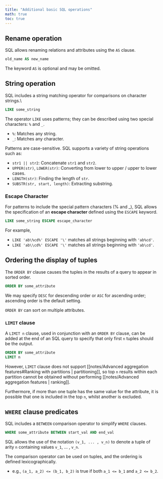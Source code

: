 ```yaml
---
title: "Additional basic SQL operations"
math: true
toc: true
---
```


## Rename operation

SQL allows renaming relations and attributes using the `AS` clause.

```sql
old_name AS new_name
```

The keyword `AS` is optional and may be omitted.

## String operation

SQL includes a string matching operator for comparisons on character strings.\

```sql
LIKE some_string
```

The operator `LIKE` uses patterns; they can be described using two special characters: `%` and `_`.

- `%`: Matches any string.
- `_`: Matches any character.

Patterns are case-sensitive. SQL supports a variety of string operations such as:

- `str1 || str2`: Concatenate `str1` and `str2`.
- `UPPER(str)`, `LOWER(str)`: Converting from lower to upper / upper to lower cases.
- `LENGTH(str)`: Finding the length of `str`.
- `SUBSTR(str, start, length)`: Extracting substring.

### Escape Character

For patterns to include the special pattern characters (% and _), SQL allows the specification of an **escape character** defined using the `ESCAPE` keyword.

```sql
LIKE some_string ESCAPE escape_character
```

For example,

- `LIKE 'ab\%cd%' ESCAPE '\'` matches all strings beginning with `'ab%cd'`.
- `LIKE 'ab\\cd%' ESCAPE '\'` matches all strings beginning with `'ab\cd'`.

## Ordering the display of tuples

The `ORDER BY` clause causes the tuples in the results of a query to appear in sorted order.

```sql
ORDER BY some_attribute
```

We may specify `DESC` for descending order or `ASC` for ascending order; ascending order is the default setting.

`ORDER BY` can sort on multiple attributes.

### `LIMIT` clause
A `LIMIT n` clause, used in conjunction with an `ORDER BY` clause, can be added at the end of an SQL query to specify that only first `n` tuples should be the output.

```sql
ORDER BY some_attribute
LIMIT n
```

However, `LIMIT` clause does not support [[notes/Advanced aggregation features#Ranking with partitions | partitioning]], so top `n` results within each partition cannot be obtained without performing [[notes/Advanced aggregation features | ranking]].

Furthermore, if more than one tuple has the same value for the attribute, it is possible that one is included in the top `n`, whilst another is excluded.

## `WHERE` clause predicates

SQL includes a `BETWEEN` comparison operator to simplify `WHERE` clauses.

```sql
WHERE some_attribute BETWEEN start_val AND end_val
```

SQL allows the use of the notation `(v_1, ... , v_n)` to denote a tuple of arity `n` containing values `v_1`, … , `v_n`.

The comparison operator can be used on tuples, and the ordering is defined lexicographically.

- e.g., `(a_1, a_2) <= (b_1, b_2)` is true if both `a_1 <= b_1` and `a_2 <= b_2`.